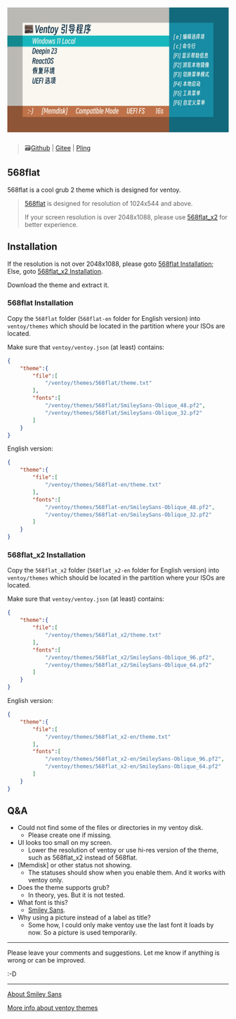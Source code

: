 # ![演示图](assets/概念图_发行.svg)

> 🗃️[Github](https://github.com/PJ-568/568flat-ventoy-theme) | [Gitee](https://gitee.com/PJ-568/568flat-ventoy-theme) | [Pling](https://www.pling.com/p/2123244)

## 568flat

568flat is a cool grub 2 theme which is designed for ventoy.

> [568flat](#568flat-installation) is designed for resolution of 1024x544 and above.
>
> If your screen resolution is over 2048x1088, please use [568flat_x2](#568flat_x2-installation) for better experience.

## Installation

If the resolution is not over 2048x1088, please goto [568flat Installation](#568flat-installation); Else, goto [568flat_x2 Installation](#568flat_x2-installation).

Download the theme and extract it.

### 568flat Installation

Copy the `568flat` folder (`568flat-en` folder for English version) into `ventoy/themes` which should be located in the partition where your ISOs are located.

Make sure that `ventoy/ventoy.json` (at least) contains:

```json
{
    "theme":{
        "file":[
            "/ventoy/themes/568flat/theme.txt"
        ],
        "fonts":[
            "/ventoy/themes/568flat/SmileySans-Oblique_48.pf2",
            "/ventoy/themes/568flat/SmileySans-Oblique_32.pf2"
        ]
    }
}
```

English version:

```json
{
    "theme":{
        "file":[
            "/ventoy/themes/568flat-en/theme.txt"
        ],
        "fonts":[
            "/ventoy/themes/568flat-en/SmileySans-Oblique_48.pf2",
            "/ventoy/themes/568flat-en/SmileySans-Oblique_32.pf2"
        ]
    }
}
```

### 568flat_x2 Installation

Copy the `568flat_x2` folder (`568flat_x2-en` folder for English version) into `ventoy/themes` which should be located in the partition where your ISOs are located.

Make sure that `ventoy/ventoy.json` (at least) contains:

```json
{
    "theme":{
        "file":[
            "/ventoy/themes/568flat_x2/theme.txt"
        ],
        "fonts":[
            "/ventoy/themes/568flat_x2/SmileySans-Oblique_96.pf2",
            "/ventoy/themes/568flat_x2/SmileySans-Oblique_64.pf2"
        ]
    }
}
```

English version:

```json
{
    "theme":{
        "file":[
            "/ventoy/themes/568flat_x2-en/theme.txt"
        ],
        "fonts":[
            "/ventoy/themes/568flat_x2-en/SmileySans-Oblique_96.pf2",
            "/ventoy/themes/568flat_x2-en/SmileySans-Oblique_64.pf2"
        ]
    }
}
```

## Q&A

- Could not find some of the files or directories in my ventoy disk.
  - Please create one if missing.
- UI looks too small on my screen.
  - Lower the resolution of ventoy or use hi-res version of the theme, such as 568flat_x2 instead of 568flat.
- \[Memdisk\] or other status not showing.
  - The statuses should show when you enable them. And it works with ventoy only.
- Does the theme supports grub?
  - In theory, yes. But it is not tested.
- What font is this?
  - [Smiley Sans](https://github.com/atelier-anchor/smiley-sans).
- Why using a picture instead of a label as title?
  - Some how, I could only make ventoy use the last font it loads by now. So a picture is used temporarily.

---

Please leave your comments and suggestions. Let me know if anything is wrong or can be improved.

:-D

---

[About Smiley Sans](https://github.com/atelier-anchor/smiley-sans)

[More info about ventoy themes](https://www.ventoy.net/en/plugin_theme.html)
